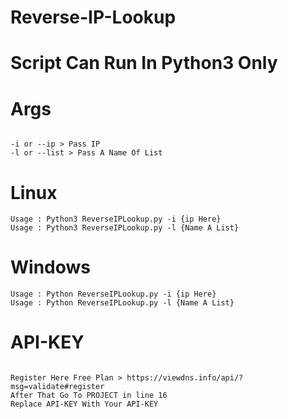 # Reverse-IP-Lookup
<h1>Script Can Run In Python3 Only</h1>
<h1>Args</h1>
<pre><code>
-i or --ip > Pass IP
-l or --list > Pass A Name Of List
</code></pre>
<h1> Linux </h1>
<pre><code>Usage : Python3 ReverseIPLookup.py -i {ip Here}
Usage : Python3 ReverseIPLookup.py -l {Name A List}
</code></pre>
<h1> Windows </h1>
<pre><code>Usage : Python ReverseIPLookup.py -i {ip Here}
Usage : Python ReverseIPLookup.py -l {Name A List}
</code></pre>
<h1>API-KEY</h1>
<pre><code>
Register Here Free Plan > https://viewdns.info/api/?msg=validate#register
After That Go To PROJECT in line 16
Replace API-KEY With Your API-KEY
</code></pre>

